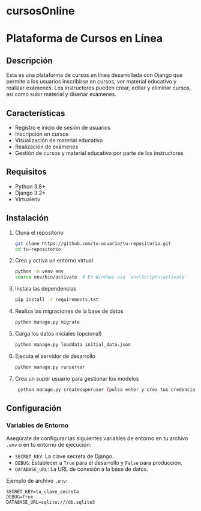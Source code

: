 # cursosOnline
# Plataforma de Cursos en Línea

## Descripción

Esta es una plataforma de cursos en línea desarrollada con Django que permite a los usuarios inscribirse en cursos, ver material educativo y realizar exámenes. Los instructores pueden crear, editar y eliminar cursos, así como subir material y diseñar exámenes.

## Características

- Registro e inicio de sesión de usuarios
- Inscripción en cursos
- Visualización de material educativo
- Realización de exámenes
- Gestión de cursos y material educativo por parte de los instructores

## Requisitos

- Python 3.8+
- Django 3.2+
- Virtualenv

## Instalación

1. Clona el repositorio

    ```bash
    git clone https://github.com/tu-usuario/tu-repositorio.git
    cd tu-repositorio
    ```

2. Crea y activa un entorno virtual

    ```bash
    python -m venv env
    source env/bin/activate  # En Windows usa `env\Scripts\activate`
    ```

3. Instala las dependencias

    ```bash
    pip install -r requirements.txt
    ```

4. Realiza las migraciones de la base de datos

    ```bash
    python manage.py migrate
    ```

5. Carga los datos iniciales (opcional)

    ```bash
    python manage.py loaddata initial_data.json
    ```

6. Ejecuta el servidor de desarrollo

    ```bash
    python manage.py runserver
    ```

7. Crea un super usuario para gestionar los modelos 
   ```bash
    python manage.py createsuperuser (pulsa enter y crea tus credenciales)
    ``` 









## Configuración

### Variables de Entorno

Asegúrate de configurar las siguientes variables de entorno en tu archivo `.env` o en tu entorno de ejecución:

- `SECRET_KEY`: La clave secreta de Django.
- `DEBUG`: Establecer a `True` para el desarrollo y `False` para producción.
- `DATABASE_URL`: La URL de conexión a la base de datos.

Ejemplo de archivo `.env`:

```plaintext
SECRET_KEY=tu_clave_secreta
DEBUG=True
DATABASE_URL=sqlite:///db.sqlite3
